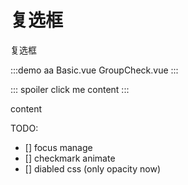 # 复选框

复选框

:::demo aa
Basic.vue
GroupCheck.vue
:::

::: spoiler click me
content
:::

content

TODO:
- [] focus manage
- [] checkmark animate
- [] diabled css (only opacity now)
